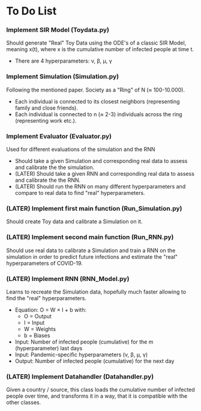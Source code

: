 # To Do List

### Implement SIR Model (Toydata.py)
Should generate "Real" Toy Data using the ODE's of a classic SIR Model, meaning x(t), where x is the cumulative number of infected people at time t.
- There are 4 hyperparameters: &nu;, &beta;, &mu;, &gamma;

### Implement Simulation (Simulation.py)
Following the mentioned paper.
Society as a "Ring" of N (&approx; 100-10.000).
- Each individual is connected to its closest neighbors (representing family and close friends).
- Each individual is connected to n (&approx; 2-3) individuals across the ring (representing work etc.).

### Implement Evaluator (Evaluator.py)
Used for different evaluations of the simulation and the RNN
- Should take a given Simulation and corresponding real data to assess and calibrate the the simulation.
- (LATER) Should take a given RNN and corresponding real data to assess and calibrate the the RNN.
- (LATER) Should run the RNN on many different hyperparameters and compare to real data to find "real" hyperparameters.

### (LATER) Implement first main function (Run_Simulation.py)
Should create Toy data and calibrate a Simulation on it.

### (LATER) Implement second main function (Run_RNN.py)
Should use real data to calibrate a Simulation and train a RNN on the simulation in order to predict future infections and estimate the "real" hyperparameters of COVID-19.

### (LATER) Implement RNN (RNN_Model.py)
Learns to recreate the Simulation data, hopefully much faster allowing to find the "real" hyperparameters.
- Equation: O = W &times; I + b with:
    - O = Output
    - I = Input
    - W = Weights
    - b = Biases
- Input: Number of infected people (cumulative) for the m (hyperparameter) last days
- Input: Pandemic-specific hyperparameters (&nu;, &beta;, &mu;, &gamma;)
- Output: Number of infected people (cumulative) for the next day

### (LATER) Implement Datahandler (Datahandler.py)
Given a country / source, this class loads the cumulative number of infected people over time, and transforms it in a way, that it is compatible with the other classes.
